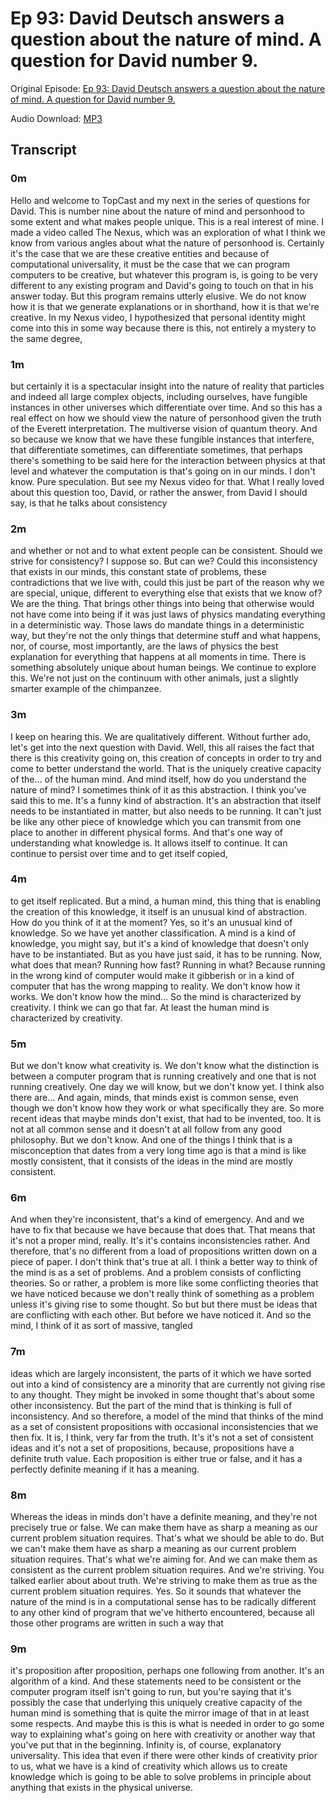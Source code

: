 # Ep 93: David Deutsch answers a question about the nature of mind. A question for David number 9.

Original Episode: [Ep 93: David Deutsch answers a question about the nature of mind. A question for David number 9.](https://www.podbean.com/site/EpisodeDownload/PB10FAF6FXWVMU)

Audio Download: [MP3](https://mcdn.podbean.com/mf/download/czad55/Question_for_David_9_-_editingale58.mp3)

## Transcript

### 0m

Hello and welcome to TopCast and my next in the series of questions for David. This is number nine about the nature of mind and personhood to some extent and what makes people unique. This is a real interest of mine. I made a video called The Nexus, which was an exploration of what I think we know from various angles about what the nature of personhood is. Certainly it's the case that we are these creative entities and because of computational universality, it must be the case that we can program computers to be creative, but whatever this program is, is going to be very different to any existing program and David's going to touch on that in his answer today. But this program remains utterly elusive. We do not know how it is that we generate explanations or in shorthand, how it is that we're creative. In my Nexus video, I hypothesized that personal identity might come into this in some way because there is this, not entirely a mystery to the same degree,

### 1m

but certainly it is a spectacular insight into the nature of reality that particles and indeed all large complex objects, including ourselves, have fungible instances in other universes which differentiate over time. And so this has a real effect on how we should view the nature of personhood given the truth of the Everett interpretation. The multiverse vision of quantum theory. And so because we know that we have these fungible instances that interfere, that differentiate sometimes, can differentiate sometimes, that perhaps there's something to be said here for the interaction between physics at that level and whatever the computation is that's going on in our minds. I don't know. Pure speculation. But see my Nexus video for that. What I really loved about this question too, David, or rather the answer, from David I should say, is that he talks about consistency

### 2m

and whether or not and to what extent people can be consistent. Should we strive for consistency? I suppose so. But can we? Could this inconsistency that exists in our minds, this constant state of problems, these contradictions that we live with, could this just be part of the reason why we are special, unique, different to everything else that exists that we know of? We are the thing. That brings other things into being that otherwise would not have come into being if it was just laws of physics mandating everything in a deterministic way. Those laws do mandate things in a deterministic way, but they're not the only things that determine stuff and what happens, nor, of course, most importantly, are the laws of physics the best explanation for everything that happens at all moments in time. There is something absolutely unique about human beings. We continue to explore this. We're not just on the continuum with other animals, just a slightly smarter example of the chimpanzee.

### 3m

I keep on hearing this. We are qualitatively different. Without further ado, let's get into the next question with David. Well, this all raises the fact that there is this creativity going on, this creation of concepts in order to try and come to better understand the world. That is the uniquely creative capacity of the... of the human mind. And mind itself, how do you understand the nature of mind? I sometimes think of it as this abstraction. I think you've said this to me. It's a funny kind of abstraction. It's an abstraction that itself needs to be instantiated in matter, but also needs to be running. It can't just be like any other piece of knowledge which you can transmit from one place to another in different physical forms. And that's one way of understanding what knowledge is. It allows itself to continue. It can continue to persist over time and to get itself copied,

### 4m

to get itself replicated. But a mind, a human mind, this thing that is enabling the creation of this knowledge, it itself is an unusual kind of abstraction. How do you think of it at the moment? Yes, so it's an unusual kind of knowledge. So we have yet another classification. A mind is a kind of knowledge, you might say, but it's a kind of knowledge that doesn't only have to be instantiated. But as you have just said, it has to be running. Now, what does that mean? Running how fast? Running in what? Because running in the wrong kind of computer would make it gibberish or in a kind of computer that has the wrong mapping to reality. We don't know how it works. We don't know how the mind... So the mind is characterized by creativity. I think we can go that far. At least the human mind is characterized by creativity.

### 5m

But we don't know what creativity is. We don't know what the distinction is between a computer program that is running creatively and one that is not running creatively. One day we will know, but we don't know yet. I think also there are... And again, minds, that minds exist is common sense, even though we don't know how they work or what specifically they are. So more recent ideas that maybe minds don't exist, that had to be invented, too. It is not at all common sense and it doesn't at all follow from any good philosophy. But we don't know. And one of the things I think that is a misconception that dates from a very long time ago is that a mind is like mostly consistent, that it consists of the ideas in the mind are mostly consistent.

### 6m

And when they're inconsistent, that's a kind of emergency. And and we have to fix that because we have because that does that. That means that it's not a proper mind, really. It's it's contains inconsistencies rather. And therefore, that's no different from a load of propositions written down on a piece of paper. I don't think that's true at all. I think a better way to think of the mind is as a set of problems. And a problem consists of conflicting theories. So or rather, a problem is more like some conflicting theories that we have noticed because we don't really think of something as a problem unless it's giving rise to some thought. So but but there must be ideas that are conflicting with each other. But before we have noticed it. And so the mind, I think of it as sort of massive, tangled

### 7m

ideas which are largely inconsistent, the parts of it which we have sorted out into a kind of consistency are a minority that are currently not giving rise to any thought. They might be invoked in some thought that's about some other inconsistency. But the part of the mind that is thinking is full of inconsistency. And so therefore, a model of the mind that thinks of the mind as a set of consistent propositions with occasional inconsistencies that we then fix. It is, I think, very far from the truth. It's it's not a set of consistent ideas and it's not a set of propositions, because, propositions have a definite truth value. Each proposition is either true or false, and it has a perfectly definite meaning if it has a meaning.

### 8m

Whereas the ideas in minds don't have a definite meaning, and they're not precisely true or false. We can make them have as sharp a meaning as our current problem situation requires. That's what we should be able to do. But we can't make them have as sharp a meaning as our current problem situation requires. That's what we're aiming for. And we can make them as consistent as the current problem situation requires. And we're striving. You talked earlier about about truth. We're striving to make them as true as the current problem situation requires. Yes. So it sounds that whatever the nature of the mind is in a computational sense has to be radically different to any other kind of program that we've hitherto encountered, because all those other programs are written in such a way that

### 9m

it's proposition after proposition, perhaps one following from another. It's an algorithm of a kind. And these statements need to be consistent or the computer program itself isn't going to run, but you're saying that it's possibly the case that underlying this uniquely creative capacity of the human mind is something that is quite the mirror image of that in at least some respects. And maybe this is this is what is needed in order to go some way to explaining what's going on here with creativity or another way that you've put that in the beginning. Infinity is, of course, explanatory universality. This idea that even if there were other kinds of creativity prior to us, what we have is a kind of creativity which allows us to create knowledge which is going to be able to solve problems in principle about anything that exists in the physical universe.

